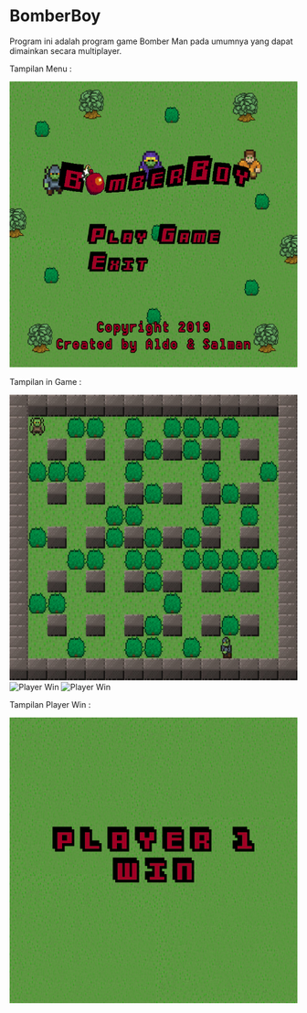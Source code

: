 # BomberBoy

Program ini adalah program game Bomber Man pada umumnya yang dapat dimainkan secara multiplayer.

Tampilan Menu :

<img src="assets/game_menu.png" alt="Game Menu" width="600" height="500">


Tampilan in Game :

<img src="screenshots/pic3.jpg" alt="Player Win" width="600" height="500">

<img src="screenshots/pic1.jpg" alt="Player Win" width="600" height="500">

<img src="screenshots/pic2.jpg" alt="Player Win" width="600" height="500">

Tampilan Player Win :

<img src="assets/p1win.png" alt="Player Win" width="600" height="500">



